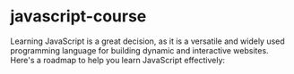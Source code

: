 # javascript-course
 Learning JavaScript is a great decision, as it is a versatile and widely used programming language for building dynamic and interactive websites. Here's a roadmap to help you learn JavaScript effectively:
